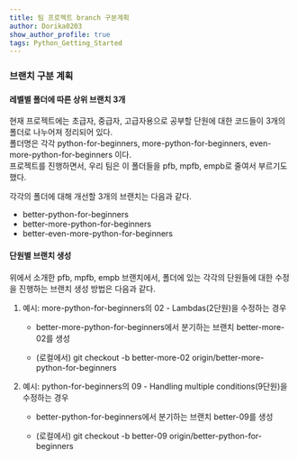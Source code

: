 ```yaml
---
title: 팀 프로젝트 branch 구분계획
author: Dorika0203  
show_author_profile: true
tags: Python_Getting_Started
---
```


### 브랜치 구분 계획

#### 레벨별 폴더에 따른 상위 브랜치 3개


현재 프로젝트에는 초급자, 중급자, 고급자용으로 공부할 단원에 대한 코드들이 3개의 폴더로 나누어져 정리되어 있다.<br/>폴더명은 각각 python-for-beginners, more-python-for-beginners, even-more-python-for-beginners 이다.<br/>프로젝트를 진행하면서, 우리 팀은 이 폴더들을 pfb, mpfb, empb로 줄여서 부르기도 했다.

각각의 폴더에 대해 개선할 3개의 브랜치는 다음과 같다.

- better-python-for-beginners
- better-more-python-for-beginners
- better-even-more-python-for-beginners

#### 단원별 브랜치 생성

위에서 소개한 pfb, mpfb, empb 브랜치에서, 폴더에 있는 각각의 단원들에 대한 수정을 진행하는 브랜치 생성 방법은 다음과 같다.

1. 예시: more-python-for-beginners의 02 - Lambdas(2단원)을 수정하는 경우

    + better-more-python-for-beginners에서 분기하는 브랜치 better-more-02를 생성
    
    + (로컬에서) git checkout -b better-more-02 origin/better-more-python-for-beginners
  
2. 예시: python-for-beginners의 09 - Handling multiple conditions(9단원)을 수정하는 경우

    + better-python-for-beginners에서 분기하는 브랜치 better-09를 생성
    
    + (로컬에서) git checkout -b better-09 origin/better-python-for-beginners
  
